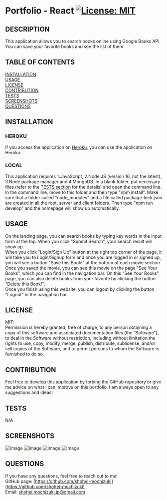 # Portfolio - React [![License: MIT](https://img.shields.io/badge/License-MIT-yellow.svg)](https://opensource.org/licenses/MIT)

## DESCRIPTION 
This application allows you to search books online using Google Books API. You can save your favorite books and see the list of them.

## TABLE OF CONTENTS
[INSTALLATION](#installation)<br>
[USAGE](#usage)<br>
[LICENSE](#license)<br>
[CONTRIBUTION](#contribution)<br>
[TESTS](#tests)<br>
[SCREENSHOTS](#screenshots)<br>
[QUESTIONS](#questions)

## INSTALLATION 
### HEROKU
If you access the application on [Heroku](https://book-search-googlebooksapi.herokuapp.com/), you can use the application on Heroku.

### LOCAL
This application requires 1.JavaScript, 2.Node.JS (version 16, not the latest), 3.Node package manager and 4.MongoDB. In a blank folder, put necessary files (refer to the [TESTS section](#tests) for the details) and open the command line. In the command line, move to this folder and then type "npm install". Make sure that a folder called "node_modules" and a file called package-lock.json are created in all the root, server and client folders. Then type "npm run develop" and the homepage will show up automatically.

## USAGE 
On the landing page, you can search books by typing key words in the input form at the top. When you click "Submit Search", your search result will show up.<br>
When you click "Login/Sign Up" button at the right top corner of the page, it will take you to Login/Signup form and once you are logged in or signed up, you will see a button "Save this Book!" at the bottom of each movie section. Once you saved the movie, you can see this movie on the page "See Your Books", which you can find in the navigation bar. On this "See Your Books" page, you can also delete books from your favorite by clicking the button "Delete this Book!".<br>
Once you finish using this website, you can logout by clicking the button "Logout" in the navigation bar.

## LICENSE 
MIT:<br>
Permission is hereby granted, free of charge, to any person obtaining a copy of this
software and associated documentation files (the “Software”), to deal in the Software
without restriction, including without limitation the rights to use, copy, modify,
merge, publish, distribute, sublicense, and/or sell copies of the Software, and to 
permit persons to whom the Software is furnished to do so.

## CONTRIBUTION 
Feel free to develop this application by forking the GitHub repository or give me advice on what I can improve on this portfolio. I am always open to any suggestions and ideas!

## TESTS 
N/A

## SCREENSHOTS
![image](https://user-images.githubusercontent.com/121307266/227089780-85c6c791-8258-4565-a0e8-6d7a867dcc22.png)
![image](https://user-images.githubusercontent.com/121307266/227089783-197d2b3b-22a6-4121-a8f8-bf360cdc75cb.png)
![image](https://user-images.githubusercontent.com/121307266/227089787-ecf708d5-0ebc-4ec3-b08b-acee7f235c1b.png)
![image](https://user-images.githubusercontent.com/121307266/227089790-08889d5a-a72c-495b-ad8f-c08fb83ba3b5.png)

## QUESTIONS 
If you have any questions, feel free to reach out to me!<br>
GitHub page: [https://github.com/shohei-mochizuki](https://github.com/shohei-mochizuki)<br>
Email: [shohei.mochizuki.jp@gmail.com](mailto:shohei.mochizuki.jp@gmail.com)
